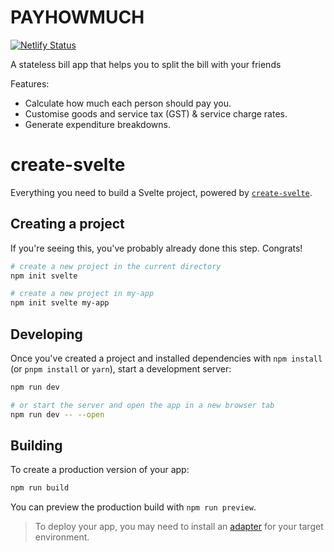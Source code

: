 # PAYHOWMUCH

[![Netlify Status](https://api.netlify.com/api/v1/badges/fd99b79d-608b-4c0d-8c59-b4eb05d8f46f/deploy-status)](https://app.netlify.com/sites/payhowmuch/deploys)

A stateless bill app that helps you to split the bill with your friends

Features:

-   Calculate how much each person should pay you.
-   Customise goods and service tax (GST) & service charge rates.
-   Generate expenditure breakdowns.

# create-svelte

Everything you need to build a Svelte project, powered by [`create-svelte`](https://github.com/sveltejs/kit/tree/master/packages/create-svelte).

## Creating a project

If you're seeing this, you've probably already done this step. Congrats!

```bash
# create a new project in the current directory
npm init svelte

# create a new project in my-app
npm init svelte my-app
```

## Developing

Once you've created a project and installed dependencies with `npm install` (or `pnpm install` or `yarn`), start a development server:

```bash
npm run dev

# or start the server and open the app in a new browser tab
npm run dev -- --open
```

## Building

To create a production version of your app:

```bash
npm run build
```

You can preview the production build with `npm run preview`.

> To deploy your app, you may need to install an [adapter](https://kit.svelte.dev/docs/adapters) for your target environment.
